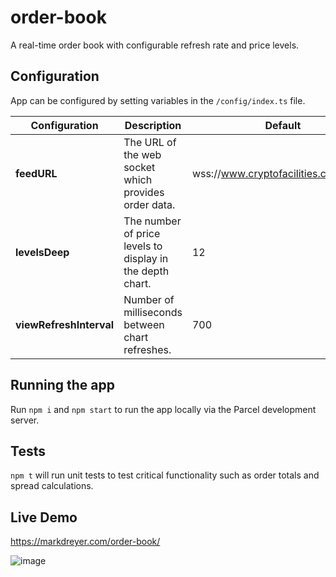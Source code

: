 # order-book
A real-time order book with configurable refresh rate and price levels.

## Configuration

App can be configured by setting variables in the `/config/index.ts` file.

| Configuration           | Description                                               | Default                              |
|-------------------------|-----------------------------------------------------------|--------------------------------------|
| **feedURL**             | The URL of the web socket which provides order data.      | wss://www.cryptofacilities.com/ws/v1 |
| **levelsDeep**          | The number of price levels to display in the depth chart. | 12                                   |
| **viewRefreshInterval** | Number of milliseconds between chart refreshes.           | 700                                  |


## Running the app

Run `npm i` and `npm start` to run the app locally via the Parcel development server.

## Tests

`npm t` will run unit tests to test critical functionality such as order totals and spread calculations.

## Live Demo

https://markdreyer.com/order-book/

![image](https://user-images.githubusercontent.com/4984469/136758641-cb3a433c-854d-4e53-9ba7-10a1192822c6.png)
